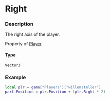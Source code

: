 # Right
### Description
The right axis of the player.

Property of [Player](/classes/Player/)

#### Type
`Vector3`

### Example
```lua
local plr = game["Players"]["willemsteller"]
part.Position = plr.Position + (plr.Right * 2)
```
